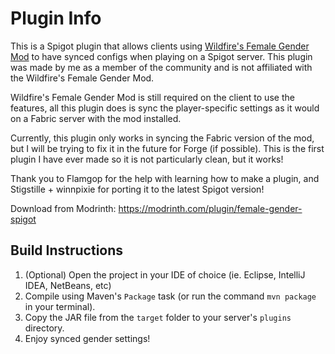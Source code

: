 # Plugin Info

This is a Spigot plugin that allows clients using [Wildfire's Female Gender Mod](https://modrinth.com/mod/female-gender) to have synced configs when playing on a Spigot server. This plugin was made by me as a member of the community and is not affiliated with the Wildfire's Female Gender Mod.

Wildfire's Female Gender Mod is still required on the client to use the features, all this plugin does is sync the player-specific settings as it would on a Fabric server with the mod installed.

Currently, this plugin only works in syncing the Fabric version of the mod, but I will be trying to fix it in the future for Forge (if possible). This is the first plugin I have ever made so it is not particularly clean, but it works!

Thank you to Flamgop for the help with learning how to make a plugin, and Stigstille + winnpixie for porting it to the latest Spigot version!

Download from Modrinth: https://modrinth.com/plugin/female-gender-spigot

## Build Instructions

1. (Optional) Open the project in your IDE of choice (ie. Eclipse, IntelliJ IDEA, NetBeans, etc)
2. Compile using Maven's `Package` task (or run the command `mvn package` in your terminal).
3. Copy the JAR file from the `target` folder to your server's `plugins` directory.
4. Enjoy synced gender settings!